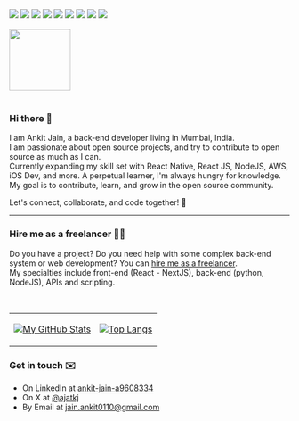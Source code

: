 <div align="left">
<img src="https://img.shields.io/badge/COBOL-Expert-informational?style=flat-square&logo=sh&logoColor=white&color=009c3d">
<img src="https://img.shields.io/badge/Bash-Proficient-informational?style=flat-square&logo=sh&logoColor=white&color=639bd3">
<img src="https://img.shields.io/badge/Vimscript-Proficient-informational?style=flat-square&logo=vim&logoColor=white&color=639bd3">
<img src="https://img.shields.io/badge/Python-Proficient-informational?style=flat-square&logo=python&logoColor=white&color=639bd3">

<img src="https://img.shields.io/badge/React-Competent-informational?style=flat-square&logo=React&logoColor=white&color=ccccff">
<img src="https://img.shields.io/badge/React%20Native-Competent-informational?style=flat-square&logo=React&logoColor=white&color=ccccff">

<img src="https://img.shields.io/badge/C-Beginner-informational?style=flat-square&logo=c&logoColor=white&color=fdc700">
<img src="https://img.shields.io/badge/AHK-Beginner-informational?style=flat-square&logo=ahk&logoColor=white&color=fdc700">
<img src="https://img.shields.io/badge/Typescript-Novice-informational?style=flat-square&logo=Typescript&logoColor=white&color=d36363">
<br><br>
<a href="https://www.credly.com/badges/0afc35df-65ae-442d-a861-5a17c8ab3c6c/public_url"><img width=110 height=110 src="https://images.credly.com/images/0e284c3f-5164-4b21-8660-0d84737941bc/image.png"></a>
</div>

<br>

### Hi there 👋

I am Ankit Jain, a back-end developer living in Mumbai, India. <br />
I am passionate about open source projects, and try to contribute to open source as much as I can.<br />
Currently expanding my skill set with React Native, React JS, NodeJS, AWS, iOS Dev, and more. A perpetual learner, I'm always hungry for knowledge. <br />
My goal is to contribute, learn, and grow in the open source community. <br />

Let's connect, collaborate, and code together! 🚀

---

### Hire me as a freelancer 👷‍♂️

Do you have a project? Do you need help with some complex back-end system or web development? You can [hire me as a freelancer](#get-in-touch-✉️).<br />
My specialties include front-end (React - NextJS), back-end (python, NodeJS), APIs and scripting.

<div align="left">
<br>
<table border="0">
<tr>
<td>

[![My GitHub Stats](https://github-readme-stats-ajatkj.vercel.app/api?username=ajatkj&show_icons=true&theme=github_dark&border_radius=0&hide_border=true&custom_title=ajatkj%27s%20github%20stats&text_bold=false)](https://github.com/ajatkj)

</td>
<td>

[![Top Langs](https://github-readme-stats-ajatkj.vercel.app/api/top-langs/?username=ajatkj&size_weight=0.5&count_weight=0.5&theme=github_dark&border_radius=0&hide_border=true&layout=compact&hide_progress=true&hide_title=true)](https://github.com/ajatkj)

</td>
</tr>
</table>
</div>

### Get in touch ✉️

- On LinkedIn at <a href="https://www.linkedin.com/in/ankit-jain-a9608334">ankit-jain-a9608334</a> <br />
- On X at <a href="https://twitter.com/ajatkj/">@ajatkj</a><br />
- By Email at <a href="mailto:jain.ankit0110@gmail.com">jain.ankit0110@gmail.com</a>

